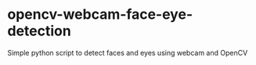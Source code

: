 # opencv-webcam-face-eye-detection
Simple python script to detect faces and eyes using webcam and OpenCV
